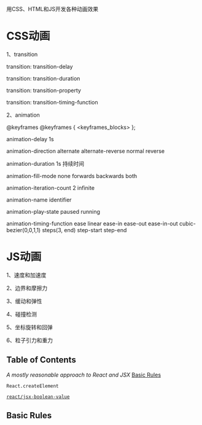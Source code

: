 用CSS、HTML和JS开发各种动画效果

# CSS动画
1、transition

   transition: transition-delay
   
   transition: transition-duration
   
   transition: transition-property
   
   transition: transition-timing-function
   
2、animation

   @keyframes
   @keyframes <identifier> { <keyframes_blocks> };
   
   animation-delay  1s 
   
   animation-direction  alternate  alternate-reverse  normal  reverse
   
   animation-duration  1s 持续时间
   
   animation-fill-mode  none  forwards  backwards  both
   
   animation-iteration-count  2  infinite
   
   animation-name  identifier
   
   animation-play-state  paused  running
   
   animation-timing-function  ease  linear  ease-in  ease-out  ease-in-out  cubic-bezier(0,0,1,1)  steps(3, end)  step-start  step-end


# JS动画
1、速度和加速度

2、边界和摩擦力

3、缓动和弹性

4、碰撞检测

5、坐标旋转和回弹

6、粒子引力和重力




## Table of Contents
*A mostly reasonable approach to React and JSX*
[Basic Rules](#basic-rules)

`React.createElement`



[`react/jsx-boolean-value`](https://github.com/yannickcr/eslint-plugin-react/blob/master/docs/rules/jsx-boolean-value.md)







## Basic Rules
